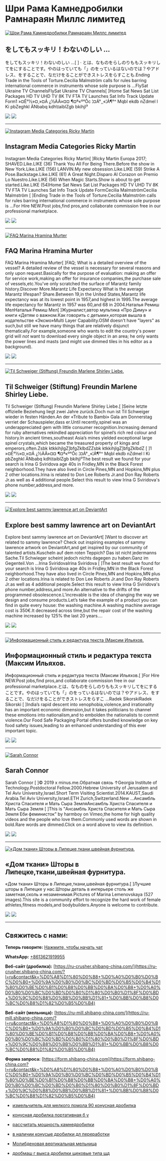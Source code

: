# Шри Рама Камнедробилки Рамнараян Миллс лимитед

<a href="https://swt.shibang-china.com/?l=ru&img&k=%D0%A8%D1%80%D0%B8+%D0%A0%D0%B0%D0%BC%D0%B0+%D0%9A%D0%B0%D0%BC%D0%BD%D0%B5%D0%B4%D1%80%D0%BE%D0%B1%D0%B8%D0%BB%D0%BA%D0%B8+%D0%A0%D0%B0%D0%BC%D0%BD%D0%B0%D1%80%D0%B0%D1%8F%D0%BD+%D0%9C%D0%B8%D0%BB%D0%BB%D1%81+%D0%BB%D0%B8%D0%BC%D0%B8%D1%82%D0%B5%D0%B4" target="_blank">![Шри Рама Камнедробилки Рамнараян Миллс лимитед](http://static.shibang-china.com/all-800x300/1191.jpg)</a>

## をしてもスッキリ！わないのしい …
をしてもスッキリ！わないのしい …[ ]&nbsp;&#0183;&#32;とは、なものをらしのりももスッキリしてをにすることです。やのはっていても「」のをっているはないのでは？やアドレス、をすることで、なだけをることができストレスをらすことも.Ending Trade in the Tools of Torture.Cecilia Malmstr&#246;m calls for rules barring international commerce in instruments whose sole purpose is …FlySat Ukraine TV ChannelsFlySat Ukraine TV Channels[ ]Home Sat News Sat List Packages HD TV UHD TV 8K TV FTA TV Launches Sat Info Track Update Form1 &#187;&#164;&#201;&#176;&#189;&#187;&#164;&#184;&#187;&#164;&#193; &#191;&#189;&#192;&#195;&#187;&#164;&#164; &#182;&#164;&#170;&#171;&#186;&#176;&#212;c &#166;&#164;&#193;&#176;&#184;&#184;&#171;&#166;&#193;&#182;&#176;^ Mqbl ekdb nZdmel l Ki pbZeghkl &#196;Nbabq kdh\taiblZgb bkihjl&#179;


<a href="https://whatsapp.shibangsoft.com/WhatsApp.php" target="_blank" title="WhatsApp">![](http://static.shibang-china.com/icon/whatsapp.png)</a> <a href="https://swt.shibang-china.com/?l=ru&icon&k=%D0%A8%D1%80%D0%B8+%D0%A0%D0%B0%D0%BC%D0%B0+%D0%9A%D0%B0%D0%BC%D0%BD%D0%B5%D0%B4%D1%80%D0%BE%D0%B1%D0%B8%D0%BB%D0%BA%D0%B8+%D0%A0%D0%B0%D0%BC%D0%BD%D0%B0%D1%80%D0%B0%D1%8F%D0%BD+%D0%9C%D0%B8%D0%BB%D0%BB%D1%81+%D0%BB%D0%B8%D0%BC%D0%B8%D1%82%D0%B5%D0%B4" target="_blank">![](http://static.shibang-china.com/icon/chat-ru.png)</a>

---

<a href="https://swt.shibang-china.com/?l=ru&img&k=%D0%A8%D1%80%D0%B8+%D0%A0%D0%B0%D0%BC%D0%B0+%D0%9A%D0%B0%D0%BC%D0%BD%D0%B5%D0%B4%D1%80%D0%BE%D0%B1%D0%B8%D0%BB%D0%BA%D0%B8+%D0%A0%D0%B0%D0%BC%D0%BD%D0%B0%D1%80%D0%B0%D1%8F%D0%BD+%D0%9C%D0%B8%D0%BB%D0%BB%D1%81+%D0%BB%D0%B8%D0%BC%D0%B8%D1%82%D0%B5%D0%B4" target="_blank">![Instagram Media Categories Ricky Martin](http://static.shibang-china.com/all-800x300/1263.jpg)</a>

## Instagram Media Categories Ricky Martin
Instagram Media Categories Ricky Martin[ ]Ricky Martin Europa 2017; SHAVED.Like.LIKE (36) Thank You All For Being There.Before the show in New York.Like.LIKE (156) LANVIN.My new obsession.Like.LIKE (59) Strike A Pose.Backstage.Like.LIKE (61) A Great Night.Disparo Al Corazon on Premio Lo Nuestro.Like.LIKE (56) When Magic Starts.Show is about to get started.Like.LIKE (54)Home Sat News Sat List Packages HD TV UHD TV 8K TV FTA TV Launches Sat Info Track Update FormCecilia Malmstr&#246;mCecilia Malmstr&#246;m [ ]Ending Trade in the Tools of Torture.Cecilia Malmstr&#246;m calls for rules barring international commerce in instruments whose sole purpose is …For Hire NEW.Post jobs,find pros,and collaborate commission free in our professional marketplace.


<a href="https://whatsapp.shibangsoft.com/WhatsApp.php" target="_blank" title="WhatsApp">![](http://static.shibang-china.com/icon/whatsapp.png)</a> <a href="https://swt.shibang-china.com/?l=ru&icon&k=%D0%A8%D1%80%D0%B8+%D0%A0%D0%B0%D0%BC%D0%B0+%D0%9A%D0%B0%D0%BC%D0%BD%D0%B5%D0%B4%D1%80%D0%BE%D0%B1%D0%B8%D0%BB%D0%BA%D0%B8+%D0%A0%D0%B0%D0%BC%D0%BD%D0%B0%D1%80%D0%B0%D1%8F%D0%BD+%D0%9C%D0%B8%D0%BB%D0%BB%D1%81+%D0%BB%D0%B8%D0%BC%D0%B8%D1%82%D0%B5%D0%B4" target="_blank">![](http://static.shibang-china.com/icon/chat-ru.png)</a>

---

<a href="https://swt.shibang-china.com/?l=ru&img&k=%D0%A8%D1%80%D0%B8+%D0%A0%D0%B0%D0%BC%D0%B0+%D0%9A%D0%B0%D0%BC%D0%BD%D0%B5%D0%B4%D1%80%D0%BE%D0%B1%D0%B8%D0%BB%D0%BA%D0%B8+%D0%A0%D0%B0%D0%BC%D0%BD%D0%B0%D1%80%D0%B0%D1%8F%D0%BD+%D0%9C%D0%B8%D0%BB%D0%BB%D1%81+%D0%BB%D0%B8%D0%BC%D0%B8%D1%82%D0%B5%D0%B4" target="_blank">![FAQ Marina Hramina Murter](http://static.shibang-china.com/all-800x300/1029.jpg)</a>

## FAQ Marina Hramina Murter
FAQ Marina Hramina Murter[ ]FAQ; What is a detailed overview of the vessel? A detailed review of the vessel is necessary for several reasons and only upon request.Basically for the purpose of evaluation: making an offer for service work,making an offer for insurance companies,the purchase sale of vessels,etc.You've only scratched the surface of Marantz family history.Discover More.Marantz Life Expectancy What is the average Marantz lifespan? Share.Between 19,in the United States,Marantz life expectancy was at its lowest point in 1957,and highest in 1995.The average life expectancy for Marantz in 1957 was 60,and 68 in 2004.Наталья Ремиш МелНаталья Ремиш Мел[ ]Журналист,автор мультика &#171;Про Диму&#187; и книги &#171;Детям о важном.Как говорить с детьми&#187;,которая вышла в издательстве &#171;Эксмо&#187;Multi Layer Capability.OSM doesn't have &quot;layers&quot; as such,but still we have many things that are relatively disjunct thematically.For example,someone who wants to edit the country's power grid will *not* want to download every single object in an area; he only wants the power lines and masts (and might use dimmed tiles in his editor as a background).


<a href="https://whatsapp.shibangsoft.com/WhatsApp.php" target="_blank" title="WhatsApp">![](http://static.shibang-china.com/icon/whatsapp.png)</a> <a href="https://swt.shibang-china.com/?l=ru&icon&k=%D0%A8%D1%80%D0%B8+%D0%A0%D0%B0%D0%BC%D0%B0+%D0%9A%D0%B0%D0%BC%D0%BD%D0%B5%D0%B4%D1%80%D0%BE%D0%B1%D0%B8%D0%BB%D0%BA%D0%B8+%D0%A0%D0%B0%D0%BC%D0%BD%D0%B0%D1%80%D0%B0%D1%8F%D0%BD+%D0%9C%D0%B8%D0%BB%D0%BB%D1%81+%D0%BB%D0%B8%D0%BC%D0%B8%D1%82%D0%B5%D0%B4" target="_blank">![](http://static.shibang-china.com/icon/chat-ru.png)</a>

---

<a href="https://swt.shibang-china.com/?l=ru&img&k=%D0%A8%D1%80%D0%B8+%D0%A0%D0%B0%D0%BC%D0%B0+%D0%9A%D0%B0%D0%BC%D0%BD%D0%B5%D0%B4%D1%80%D0%BE%D0%B1%D0%B8%D0%BB%D0%BA%D0%B8+%D0%A0%D0%B0%D0%BC%D0%BD%D0%B0%D1%80%D0%B0%D1%8F%D0%BD+%D0%9C%D0%B8%D0%BB%D0%BB%D1%81+%D0%BB%D0%B8%D0%BC%D0%B8%D1%82%D0%B5%D0%B4" target="_blank">![Til Schweiger (Stiftung) Freundin Marlene Shirley Liebe.](http://static.shibang-china.com/all-800x300/653.jpg)</a>

## Til Schweiger (Stiftung) Freundin Marlene Shirley Liebe.
Til Schweiger (Stiftung) Freundin Marlene Shirley Liebe.[ ]Seine letzte offizielle Beziehung liegt zwei Jahre zur&#252;ck.Doch nun ist Til Schweiger wieder in festen H&#228;nden.An der &#171;Tribute to Bambi&#187; Gala am Donnerstag verriet der Schauspieler,dass er.Until recently,spinel was an underappreciated gem with little consumer recognition.Increasing demand for ruby alternatives rekindled appreciation for spinel’s rich red colour and history.In ancient times,southeast Asia’s mines yielded exceptional large spinel crystals,which became the treasured property of kings and emperors,often.Zsbk ktkkihjlgZ]bfgZklbdZZsbk ktkkihjlgZ]bfgZklbdZ [ ]1 &#187;&#164;&#201;&#176;&#189;&#187;&#164;&#184;&#187;&#164;&#193; &#191;&#189;&#192;&#195;&#187;&#164;&#164; &#182;&#164;&#170;&#171;&#186;&#176;&#212;c &#166;&#164;&#193;&#176;&#184;&#184;&#171;&#166;&#193;&#182;&#176;^ Mqbl ekdb nZdmel l Ki pbZeghkl &#196;Nbabq kdh\taiblZgb bkihjl&#179;The best result we found for your search is Irina G Sviridova age 40s in Fridley,MN in the Black Forest neighborhood.They have also lived in Circle Pines,MN and Hopkins,MN plus 2 other locations.Irina is related to Don Lee Roberts Jr.and Don Ray Roberts Jr.as well as 4 additional people.Select this result to view Irina G Sviridova's phone number,address,and more.


<a href="https://whatsapp.shibangsoft.com/WhatsApp.php" target="_blank" title="WhatsApp">![](http://static.shibang-china.com/icon/whatsapp.png)</a> <a href="https://swt.shibang-china.com/?l=ru&icon&k=%D0%A8%D1%80%D0%B8+%D0%A0%D0%B0%D0%BC%D0%B0+%D0%9A%D0%B0%D0%BC%D0%BD%D0%B5%D0%B4%D1%80%D0%BE%D0%B1%D0%B8%D0%BB%D0%BA%D0%B8+%D0%A0%D0%B0%D0%BC%D0%BD%D0%B0%D1%80%D0%B0%D1%8F%D0%BD+%D0%9C%D0%B8%D0%BB%D0%BB%D1%81+%D0%BB%D0%B8%D0%BC%D0%B8%D1%82%D0%B5%D0%B4" target="_blank">![](http://static.shibang-china.com/icon/chat-ru.png)</a>

---

<a href="https://swt.shibang-china.com/?l=ru&img&k=%D0%A8%D1%80%D0%B8+%D0%A0%D0%B0%D0%BC%D0%B0+%D0%9A%D0%B0%D0%BC%D0%BD%D0%B5%D0%B4%D1%80%D0%BE%D0%B1%D0%B8%D0%BB%D0%BA%D0%B8+%D0%A0%D0%B0%D0%BC%D0%BD%D0%B0%D1%80%D0%B0%D1%8F%D0%BD+%D0%9C%D0%B8%D0%BB%D0%BB%D1%81+%D0%BB%D0%B8%D0%BC%D0%B8%D1%82%D0%B5%D0%B4" target="_blank">![Explore best sammy lawrence art on DeviantArt](http://static.shibang-china.com/all-800x300/689.jpg)</a>

## Explore best sammy lawrence art on DeviantArt
Explore best sammy lawrence art on DeviantArt[ ]Want to discover art related to sammy lawrence? Check out inspiring examples of sammy lawrence artwork on DeviantArt,and get inspired by our community of talented artists.Kuscheln auf dem roten Teppich? Das ist nicht jedermanns Sache.Til Schwieger scheint jedoch nichts dagegen zu haben.Ganz im Gegenteil.Von …Irina SviridovaIrina Sviridova [ ]The best result we found for your search is Irina G Sviridova age 40s in Fridley,MN in the Black Forest neighborhood.They have also lived in Circle Pines,MN and Hopkins,MN plus 2 other locations.Irina is related to Don Lee Roberts Jr.and Don Ray Roberts Jr.as well as 4 additional people.Select this result to view Irina G Sviridova's phone number,address,and more.An alternative to the drifts of the programmed obsolescence.L’increvable is the idea of changing the way we design and consume products.Let’s take the example of a product you can find in quite every house: the washing machine.A washing machine average cost is 350€.It decreased across time,but the repair cost of the washing machine increased by 125% the last 20 years.…


<a href="https://whatsapp.shibangsoft.com/WhatsApp.php" target="_blank" title="WhatsApp">![](http://static.shibang-china.com/icon/whatsapp.png)</a> <a href="https://swt.shibang-china.com/?l=ru&icon&k=%D0%A8%D1%80%D0%B8+%D0%A0%D0%B0%D0%BC%D0%B0+%D0%9A%D0%B0%D0%BC%D0%BD%D0%B5%D0%B4%D1%80%D0%BE%D0%B1%D0%B8%D0%BB%D0%BA%D0%B8+%D0%A0%D0%B0%D0%BC%D0%BD%D0%B0%D1%80%D0%B0%D1%8F%D0%BD+%D0%9C%D0%B8%D0%BB%D0%BB%D1%81+%D0%BB%D0%B8%D0%BC%D0%B8%D1%82%D0%B5%D0%B4" target="_blank">![](http://static.shibang-china.com/icon/chat-ru.png)</a>

---

<a href="https://swt.shibang-china.com/?l=ru&img&k=%D0%A8%D1%80%D0%B8+%D0%A0%D0%B0%D0%BC%D0%B0+%D0%9A%D0%B0%D0%BC%D0%BD%D0%B5%D0%B4%D1%80%D0%BE%D0%B1%D0%B8%D0%BB%D0%BA%D0%B8+%D0%A0%D0%B0%D0%BC%D0%BD%D0%B0%D1%80%D0%B0%D1%8F%D0%BD+%D0%9C%D0%B8%D0%BB%D0%BB%D1%81+%D0%BB%D0%B8%D0%BC%D0%B8%D1%82%D0%B5%D0%B4" target="_blank">![Информационный стиль и редактура текста (Максим Ильяхов.](http://static.shibang-china.com/all-800x300/1365.jpg)</a>

## Информационный стиль и редактура текста (Максим Ильяхов.
Информационный стиль и редактура текста (Максим Ильяхов.[ ]For Hire NEW.Post jobs,find pros,and collaborate commission free in our professional marketplace.とは、なものをらしのりももスッキリしてをにすることです。やのはっていても「」のをっているはないのでは？やアドレス、をすることで、なだけをることができストレスをらすこ …Radek SikorskiRadek Sikorski [ ]India’s rapid descent into xenophobia,violence,and irrationality has an important economic dimension,but it takes politicians to channel these emotions into nationalism,and to embolden the nationalists to commit violence.Our Food Safe Packaging Portal offers bundled knowledge on key food safety issues,leading to an enhanced understanding of this ever important topic.


<a href="https://whatsapp.shibangsoft.com/WhatsApp.php" target="_blank" title="WhatsApp">![](http://static.shibang-china.com/icon/whatsapp.png)</a> <a href="https://swt.shibang-china.com/?l=ru&icon&k=%D0%A8%D1%80%D0%B8+%D0%A0%D0%B0%D0%BC%D0%B0+%D0%9A%D0%B0%D0%BC%D0%BD%D0%B5%D0%B4%D1%80%D0%BE%D0%B1%D0%B8%D0%BB%D0%BA%D0%B8+%D0%A0%D0%B0%D0%BC%D0%BD%D0%B0%D1%80%D0%B0%D1%8F%D0%BD+%D0%9C%D0%B8%D0%BB%D0%BB%D1%81+%D0%BB%D0%B8%D0%BC%D0%B8%D1%82%D0%B5%D0%B4" target="_blank">![](http://static.shibang-china.com/icon/chat-ru.png)</a>

---

<a href="https://swt.shibang-china.com/?l=ru&img&k=%D0%A8%D1%80%D0%B8+%D0%A0%D0%B0%D0%BC%D0%B0+%D0%9A%D0%B0%D0%BC%D0%BD%D0%B5%D0%B4%D1%80%D0%BE%D0%B1%D0%B8%D0%BB%D0%BA%D0%B8+%D0%A0%D0%B0%D0%BC%D0%BD%D0%B0%D1%80%D0%B0%D1%8F%D0%BD+%D0%9C%D0%B8%D0%BB%D0%BB%D1%81+%D0%BB%D0%B8%D0%BC%D0%B8%D1%82%D0%B5%D0%B4" target="_blank">![Sarah Connor](http://static.shibang-china.com/all-800x300/145.jpg)</a>

## Sarah Connor
Sarah Connor [ ]&#169; 2019 x minus.me.Обратная связь ↑Georgia Institute of Technology.Postdoctoral Fellow.2000.Hebrew University of Jerusalem and Tel Aviv University,Israel.Short Term Visiting Scientist.2014.KAUST,Saudi Arabia.Tel Aviv University,Israel.ETH Zurich,Switzerland.New …Ансамбль Христа Спасителя и Мать Сыра ЗемляАнсамбль Христа Спасителя и Мать Сыра Земля [ ]This is &quot;Ансамбль Христа Спасителя и Мать Сыра Земля Еби феминисток&quot; by harmboy on Vimeo,the home for high quality videos and the people who love them.Commonly used words are shown in bold.Rare words are dimmed.Click on a word above to view its definition.


<a href="https://whatsapp.shibangsoft.com/WhatsApp.php" target="_blank" title="WhatsApp">![](http://static.shibang-china.com/icon/whatsapp.png)</a> <a href="https://swt.shibang-china.com/?l=ru&icon&k=%D0%A8%D1%80%D0%B8+%D0%A0%D0%B0%D0%BC%D0%B0+%D0%9A%D0%B0%D0%BC%D0%BD%D0%B5%D0%B4%D1%80%D0%BE%D0%B1%D0%B8%D0%BB%D0%BA%D0%B8+%D0%A0%D0%B0%D0%BC%D0%BD%D0%B0%D1%80%D0%B0%D1%8F%D0%BD+%D0%9C%D0%B8%D0%BB%D0%BB%D1%81+%D0%BB%D0%B8%D0%BC%D0%B8%D1%82%D0%B5%D0%B4" target="_blank">![](http://static.shibang-china.com/icon/chat-ru.png)</a>

---

<a href="https://swt.shibang-china.com/?l=ru&img&k=%D0%A8%D1%80%D0%B8+%D0%A0%D0%B0%D0%BC%D0%B0+%D0%9A%D0%B0%D0%BC%D0%BD%D0%B5%D0%B4%D1%80%D0%BE%D0%B1%D0%B8%D0%BB%D0%BA%D0%B8+%D0%A0%D0%B0%D0%BC%D0%BD%D0%B0%D1%80%D0%B0%D1%8F%D0%BD+%D0%9C%D0%B8%D0%BB%D0%BB%D1%81+%D0%BB%D0%B8%D0%BC%D0%B8%D1%82%D0%B5%D0%B4" target="_blank">![&#171;Дом ткани&#187; Шторы в Липецке,ткани,швейная фурнитура.](http://static.shibang-china.com/all-800x300/909.jpg)</a>

## &#171;Дом ткани&#187; Шторы в Липецке,ткани,швейная фурнитура.
&#171;Дом ткани&#187; Шторы в Липецке,ткани,швейная фурнитура.[ ]Лучшие шторы в Липецке у нас.Шторы деталь в интерьере столь же заметная,сколь и незаменимая.Pictures of Marina Lemenovskaya (527 images).This site is a community effort to recognize the hard work of female athletes,fitness models,and bodybuilders.Anyone is welcome to contribute.

<a href="https://whatsapp.shibangsoft.com/WhatsApp.php" target="_blank" title="WhatsApp">![](http://static.shibang-china.com/icon/whatsapp.png)</a> <a href="https://swt.shibang-china.com/?l=ru&icon&k=%D0%A8%D1%80%D0%B8+%D0%A0%D0%B0%D0%BC%D0%B0+%D0%9A%D0%B0%D0%BC%D0%BD%D0%B5%D0%B4%D1%80%D0%BE%D0%B1%D0%B8%D0%BB%D0%BA%D0%B8+%D0%A0%D0%B0%D0%BC%D0%BD%D0%B0%D1%80%D0%B0%D1%8F%D0%BD+%D0%9C%D0%B8%D0%BB%D0%BB%D1%81+%D0%BB%D0%B8%D0%BC%D0%B8%D1%82%D0%B5%D0%B4" target="_blank">![](http://static.shibang-china.com/icon/chat-ru.png)</a>

---
## Свяжитесь с нами:

**Теперь говорите:** [Нажмите, чтобы начать чат](https://swt.shibang-china.com?l=ru&contact&k=%D0%A8%D1%80%D0%B8+%D0%A0%D0%B0%D0%BC%D0%B0+%D0%9A%D0%B0%D0%BC%D0%BD%D0%B5%D0%B4%D1%80%D0%BE%D0%B1%D0%B8%D0%BB%D0%BA%D0%B8+%D0%A0%D0%B0%D0%BC%D0%BD%D0%B0%D1%80%D0%B0%D1%8F%D0%BD+%D0%9C%D0%B8%D0%BB%D0%BB%D1%81+%D0%BB%D0%B8%D0%BC%D0%B8%D1%82%D0%B5%D0%B4)

**WhatsApp:**  [+8613621919955](https://whatsapp.shibangsoft.com/WhatsApp.php)

**Веб-сайт (дробилка):** [https://ru-crusher.shibang-china.com/](https://ru-crusher.shibang-china.com/?l=ru&contact&k=%D0%A8%D1%80%D0%B8+%D0%A0%D0%B0%D0%BC%D0%B0+%D0%9A%D0%B0%D0%BC%D0%BD%D0%B5%D0%B4%D1%80%D0%BE%D0%B1%D0%B8%D0%BB%D0%BA%D0%B8+%D0%A0%D0%B0%D0%BC%D0%BD%D0%B0%D1%80%D0%B0%D1%8F%D0%BD+%D0%9C%D0%B8%D0%BB%D0%BB%D1%81+%D0%BB%D0%B8%D0%BC%D0%B8%D1%82%D0%B5%D0%B4)

**Веб-сайт (мельница):** [https://ru-mill.shibang-china.com/](https://ru-mill.shibang-china.com/?l=ru&contact&k=%D0%A8%D1%80%D0%B8+%D0%A0%D0%B0%D0%BC%D0%B0+%D0%9A%D0%B0%D0%BC%D0%BD%D0%B5%D0%B4%D1%80%D0%BE%D0%B1%D0%B8%D0%BB%D0%BA%D0%B8+%D0%A0%D0%B0%D0%BC%D0%BD%D0%B0%D1%80%D0%B0%D1%8F%D0%BD+%D0%9C%D0%B8%D0%BB%D0%BB%D1%81+%D0%BB%D0%B8%D0%BC%D0%B8%D1%82%D0%B5%D0%B4)

**Форма запроса:** [https://form.shibang-china.com](https://form.shibang-china.com?l=ru&contact&k=%D0%A8%D1%80%D0%B8+%D0%A0%D0%B0%D0%BC%D0%B0+%D0%9A%D0%B0%D0%BC%D0%BD%D0%B5%D0%B4%D1%80%D0%BE%D0%B1%D0%B8%D0%BB%D0%BA%D0%B8+%D0%A0%D0%B0%D0%BC%D0%BD%D0%B0%D1%80%D0%B0%D1%8F%D0%BD+%D0%9C%D0%B8%D0%BB%D0%BB%D1%81+%D0%BB%D0%B8%D0%BC%D0%B8%D1%82%D0%B5%D0%B4)

* [измельчитель для мелкого помола 90 конусная дробилка](../106/%D0%B8%D0%B7%D0%BC%D0%B5%D0%BB%D1%8C%D1%87%D0%B8%D1%82%D0%B5%D0%BB%D1%8C%20%D0%B4%D0%BB%D1%8F%20%D0%BC%D0%B5%D0%BB%D0%BA%D0%BE%D0%B3%D0%BE%20%D0%BF%D0%BE%D0%BC%D0%BE%D0%BB%D0%B0%2090%20%D0%BA%D0%BE%D0%BD%D1%83%D1%81%D0%BD%D0%B0%D1%8F%20%D0%B4%D1%80%D0%BE%D0%B1%D0%B8%D0%BB%D0%BA%D0%B0.md)

* [конусная дробилка портативная б  у](../119/%D0%BA%D0%BE%D0%BD%D1%83%D1%81%D0%BD%D0%B0%D1%8F%20%D0%B4%D1%80%D0%BE%D0%B1%D0%B8%D0%BB%D0%BA%D0%B0%20%D0%BF%D0%BE%D1%80%D1%82%D0%B0%D1%82%D0%B8%D0%B2%D0%BD%D0%B0%D1%8F%20%D0%B1%20%20%D1%83.md)

* [рассчитать мощность камнедробилки](../120/%D1%80%D0%B0%D1%81%D1%81%D1%87%D0%B8%D1%82%D0%B0%D1%82%D1%8C%20%D0%BC%D0%BE%D1%89%D0%BD%D0%BE%D1%81%D1%82%D1%8C%20%D0%BA%D0%B0%D0%BC%D0%BD%D0%B5%D0%B4%D1%80%D0%BE%D0%B1%D0%B8%D0%BB%D0%BA%D0%B8.md)

* [в наличии конусые дробилки дл переработки](../108/%D0%B2%20%D0%BD%D0%B0%D0%BB%D0%B8%D1%87%D0%B8%D0%B8%20%D0%BA%D0%BE%D0%BD%D1%83%D1%81%D1%8B%D0%B5%20%D0%B4%D1%80%D0%BE%D0%B1%D0%B8%D0%BB%D0%BA%D0%B8%20%D0%B4%D0%BB%20%D0%BF%D0%B5%D1%80%D0%B5%D1%80%D0%B0%D0%B1%D0%BE%D1%82%D0%BA%D0%B8.md)

* [Молибденовая вертикальная мельница](../119/%D0%9C%D0%BE%D0%BB%D0%B8%D0%B1%D0%B4%D0%B5%D0%BD%D0%BE%D0%B2%D0%B0%D1%8F%20%D0%B2%D0%B5%D1%80%D1%82%D0%B8%D0%BA%D0%B0%D0%BB%D1%8C%D0%BD%D0%B0%D1%8F%20%D0%BC%D0%B5%D0%BB%D1%8C%D0%BD%D0%B8%D1%86%D0%B0.md)

* [дробмаш г выкса дробилки щековые типа щд](../114/%D0%B4%D1%80%D0%BE%D0%B1%D0%BC%D0%B0%D1%88%20%D0%B3%20%D0%B2%D1%8B%D0%BA%D1%81%D0%B0%20%D0%B4%D1%80%D0%BE%D0%B1%D0%B8%D0%BB%D0%BA%D0%B8%20%D1%89%D0%B5%D0%BA%D0%BE%D0%B2%D1%8B%D0%B5%20%D1%82%D0%B8%D0%BF%D0%B0%20%D1%89%D0%B4.md)